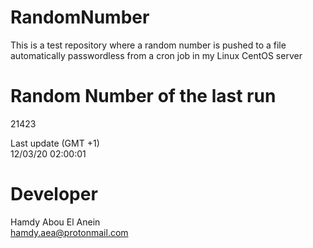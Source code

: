 # RandomNumber    
This is a test repository where a random number is pushed to a file automatically passwordless from a cron job in my Linux CentOS server    
# Random Number of the last run   
21423
      
Last update (GMT +1)    
12/03/20 02:00:01
# Developer    
Hamdy Abou El Anein   
hamdy.aea@protonmail.com
